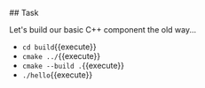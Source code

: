 ## Task

Let's build our basic C++ component the old way...

* `cd build`{{execute}}
* `cmake ../`{{execute}}
* `cmake --build .`{{execute}}
* `./hello`{{execute}}
